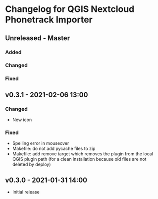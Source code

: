 # Changelog for QGIS Nextcloud Phonetrack Importer
## Unreleased - Master
### Added

### Changed

### Fixed

## v0.3.1 - 2021-02-06 13:00
### Changed
* New icon

### Fixed
* Spelling error in mouseover
* Makefile: do not add pycache files to zip
* Makefile: add remove target which removes the plugin from the local QGIS plugin path (for a clean installation because old files are not deleted by deploy)

## v0.3.0 - 2021-01-31 14:00
* Initial release

